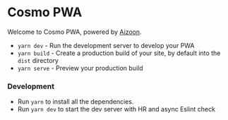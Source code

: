 # Cosmo PWA

Welcome to Cosmo PWA, powered by [Aizoon](https://www.aizoongroup.com/home.aspx#intro).

- `yarn dev` - Run the development server to develop your PWA
- `yarn build` - Create a production build of your site, by default into the `dist` directory
- `yarn serve` - Preview your production build

### Development
- Run `yarn` to install all the dependencies.
- Run `yarn dev` to start the dev server with HR and async Eslint check
